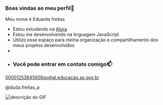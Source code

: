 ### Boas vindas ao meu perfil💙

Meu nome é Eduarda freitas

- Estou estudando na [Alura](https://www.alura.com.br)
- Estou me desenvolvendo na linguagem JavaScript
- Utilizo esse espaço para minha organização e compartilhamento dos meus projetos desenvolvidos
-
- ### Você pode entrar em contato comigo📫

00001253845608sp@al.educacao.sp.gov.br

@duda.freitas_a

![descrição do GIF](https://media1.tenor.com/m/Gr3XXeBSqdgAAAAC/mufasa-que-pasa.gif)
